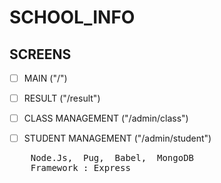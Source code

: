# SCHOOL_INFO

## SCREENS

- [ ] MAIN ("/")
- [ ] RESULT ("/result")

- [ ] CLASS MANAGEMENT ("/admin/class")
- [ ] STUDENT MANAGEMENT ("/admin/student")

<pre>
    Node.Js,  Pug,  Babel,  MongoDB
    Framework : Express
</pre>
